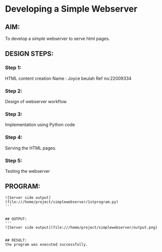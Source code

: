 # Developing a Simple Webserver
## AIM:
To develop a simple webserver to serve html pages.

## DESIGN STEPS:
### Step 1: 
HTML content creation
Name : Joyce beulah
Ref no:22009334
### Step 2:
Design of webserver workflow
### Step 3:
Implementation using Python code
### Step 4:
Serving the HTML pages.
### Step 5:
Testing the webserver

## PROGRAM:
```
![Server side output](file:///home/project/simplewebserver/1stprogram.py)
'''


## OUTPUT:
'''
![Server side output](file:///home/project/simplewebserver/output.png)


## RESULT:
the program was executed successfully.